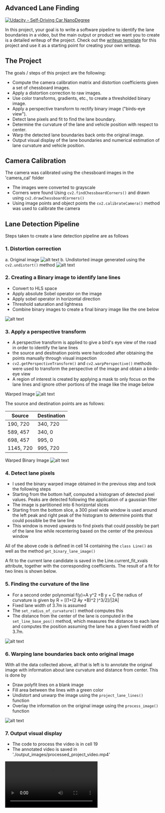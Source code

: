 ## Advanced Lane Finding
[![Udacity - Self-Driving Car NanoDegree](https://s3.amazonaws.com/udacity-sdc/github/shield-carnd.svg)](http://www.udacity.com/drive)


In this project, your goal is to write a software pipeline to identify the lane boundaries in a video, but the main output or product we want you to create is a detailed writeup of the project.  Check out the [writeup template](https://github.com/udacity/CarND-Advanced-Lane-Lines/blob/master/writeup_template.md) for this project and use it as a starting point for creating your own writeup.  

The Project
---

The goals / steps of this project are the following:

* Compute the camera calibration matrix and distortion coefficients given a set of chessboard images.
* Apply a distortion correction to raw images.
* Use color transforms, gradients, etc., to create a thresholded binary image.
* Apply a perspective transform to rectify binary image ("birds-eye view").
* Detect lane pixels and fit to find the lane boundary.
* Determine the curvature of the lane and vehicle position with respect to center.
* Warp the detected lane boundaries back onto the original image.
* Output visual display of the lane boundaries and numerical estimation of lane curvature and vehicle position.

[//]: # (Image References)

[image1]: ./test_images/test1.jpg "Original Image"
[image2]: ./output_images/undistorted_test1.jpg "Undistorted Image"
[image3]: ./output_images/binary.jpg "Binary Example"
[image4]: ./output_images/straight_lines_warped.jpg "Warp Example"
[image5]: ./output_images/warped_binaryimage_roi.jpg "Warped Binary"
[image6]: ./output_images/fitted_lines.jpg "Fitted Lines"
[image7]: ./output_images/project_test5.jpg "Annotated Image"
[video1]: ./project_video.mp4 "Video"

## Camera Calibration

The camera was calibrated using the chessboard images in the 'camera_cal' folder
* The images were converted to grayscale
* Corners were found Using `cv2.findChessboardCorners()` and drawn using `cv2.drawChessboardCorners()`
* Using image points and object points the `cv2.calibrateCamera()` method was used to calibrate the camera

## Lane Detection Pipeline

Steps taken to create a lane detection pipeline are as follows

### 1. Distortion correction

a. Original image
![alt text][image1]
b. Undistorted image generated using the `cv2.undistort()` method 
![alt text][image2]

### 2. Creating a Binary image to identify lane lines
* Convert to HLS space
* Apply absolute Sobel operator on the image
* Apply sobel operator in horizontal direction
* Threshold saturation and lightness
* Combine binary images to create a final binary image like the one below
  
![alt text][image3]


### 3. Apply a perspective transform
* A perspective transform is applied to give a bird's eye view of the road in order to identify the lane lines
* the source and desitnation points were hardcoded after obtaining the points manually through visual inspection
* `cv2.getPerspectiveTransform()` and `cv2.warpPerspective()` methods were used to transform the perspective of the image and obtain a birds-eye view
* A region of interest is created by applying a mask to only focus on the lane lines and ignore other portions of the image like the image below

Warped Image
![alt text][image4]
  
The source and destination points are as follows:

Source | Destination
------------ | -------------
190, 720 | 340, 720
589, 457 | 340, 0
698, 457 | 995, 0
1145, 720 | 995, 720

Warped Binary Image
![alt text][image5]

### 4. Detect lane pixels
* I used the binary warped image obtained in the previous step and took the following steps
* Starting from the bottom half, computed a histogram of detected pixel values. Peaks are detected following the application of a gaussian filter
* The image is partitioned into 6 horizontal slices
* Starting from the bottom slice, a 300 pixel wide window is used around the left peak and right peak of the histogram to determine points that could possible be the lane line
* This window is moved upwards to find pixels that could possibly be part of the lane line while recentering based on the center of the previous window
 
All of the above code is defined in cell 14 containing the `class Line()` as well as the method `get_binary_lane_image()`
  
A fit to the current lane candidate is saved in the Line.current_fit_xvals attribute, together with the corresponding coefficients. The result of a fit for two lines is shown below.

### 5. Finding the curvature of the line
* For a second order polynomial f(y)=A y^2 +B y + C the radius of curvature is given by R = [(1+(2 Ay +B)^2 )^3/2]/|2A|
* Fixed lane width of 3.7m is assumed
* The `set_radius_of_curvature()` method computes this
* The distance from the center of the lane is computed in the `set_line_base_pos()` method, which measures the distance to each lane and computes the position assuming the lane has a given fixed width of 3.7m.

![alt text][image6]

### 6. Warping lane boundaries back onto original image
With all the data collected above, all that is left is to annotate the original image with information about lane curvature and distance from center. This is done by

* Draw polyfit lines on a blank image
* Fill area between the lines with a green color
* Undistort and unwarp the image using the `project_lane_lines()` function
* Overlay the information on the original image using the `process_image()` function

![alt text][image7]
  
### 7. Output visual display
* The code to process the video is in cell 19
* The annotated video is saved in './output_images/processed_project_video.mp4'

![alt text][video1]
